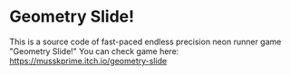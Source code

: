 # Geometry Slide!
This is a source code of fast-paced endless precision neon runner game "Geometry Slide!"
You can check game here: https://musskprime.itch.io/geometry-slide
